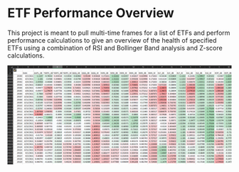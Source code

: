 # ETF Performance Overview

This project is meant to pull multi-time frames for a list of ETFs and perform performance calculations to give an overview of the health of specified ETFs using a combination of RSI and Bollinger Band analysis and Z-score calculations.

![View](Images/ETF_performance_overview.png)
